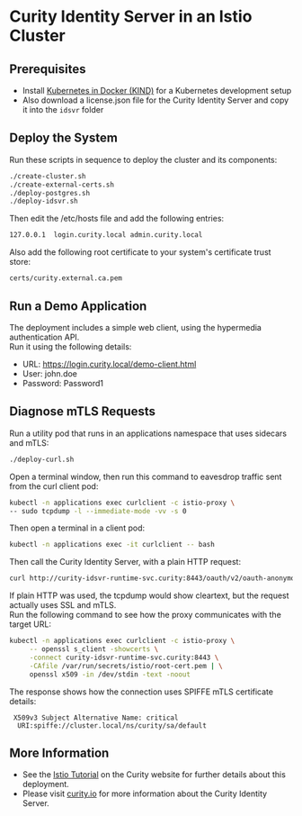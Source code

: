 # Curity Identity Server in an Istio Cluster

## Prerequisites

- Install [Kubernetes in Docker (KIND)](https://kind.sigs.k8s.io/docs/user/quick-start/) for a Kubernetes development setup
- Also download a license.json file for the Curity Identity Server and copy it into the `idsvr` folder

## Deploy the System

Run these scripts in sequence to deploy the cluster and its components:

```bash
./create-cluster.sh
./create-external-certs.sh
./deploy-postgres.sh
./deploy-idsvr.sh
```

Then edit the /etc/hosts file and add the following entries:

```bash
127.0.0.1  login.curity.local admin.curity.local
```

Also add the following root certificate to your system's certificate trust store:

```text
certs/curity.external.ca.pem
```

## Run a Demo Application

The deployment includes a simple web client, using the hypermedia authentication API.\
Run it using the following details:

- URL: https://login.curity.local/demo-client.html
- User: john.doe
- Password: Password1

## Diagnose mTLS Requests

Run a utility pod that runs in an applications namespace that uses sidecars and mTLS:

```bash
./deploy-curl.sh
```

Open a terminal window, then run this command to eavesdrop traffic sent from the curl client pod:

```bash
kubectl -n applications exec curlclient -c istio-proxy \
-- sudo tcpdump -l --immediate-mode -vv -s 0
```

Then open a terminal in a client pod:

```bash
kubectl -n applications exec -it curlclient -- bash
```

Then call the Curity Identity Server, with a plain HTTP request:

```bash
curl http://curity-idsvr-runtime-svc.curity:8443/oauth/v2/oauth-anonymous/.well-known/openid-configuration
```

If plain HTTP was used, the tcpdump would show cleartext, but the request actually uses SSL and mTLS.\
Run the following command to see how the proxy communicates with the target URL:

```bash
kubectl -n applications exec curlclient -c istio-proxy \
     -- openssl s_client -showcerts \
     -connect curity-idsvr-runtime-svc.curity:8443 \
     -CAfile /var/run/secrets/istio/root-cert.pem | \
     openssl x509 -in /dev/stdin -text -noout
```

The response shows how the connection uses SPIFFE mTLS certificate details:

```text
 X509v3 Subject Alternative Name: critical
  URI:spiffe://cluster.local/ns/curity/sa/default
```

## More Information

- See the [Istio Tutorial](https://curity.io/resources/learn/istio-demo-installation) on the Curity website for further details about this deployment.
- Please visit [curity.io](https://curity.io/) for more information about the Curity Identity Server.
